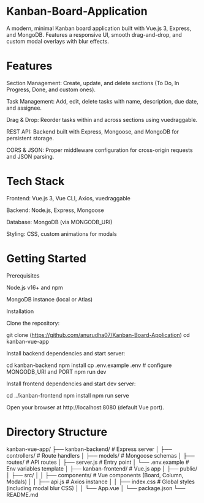 # Kanban-Board-Application
A modern, minimal Kanban board application built with Vue.js 3, Express, and MongoDB. Features a responsive UI, smooth drag-and-drop, and custom modal overlays with blur effects.

# Features

Section Management: Create, update, and delete sections (To Do, In Progress, Done, and custom ones).

Task Management: Add, edit, delete tasks with name, description, due date, and assignee.

Drag & Drop: Reorder tasks within and across sections using vuedraggable.

REST API: Backend built with Express, Mongoose, and MongoDB for persistent storage.

CORS & JSON: Proper middleware configuration for cross-origin requests and JSON parsing.

# Tech Stack

Frontend: Vue.js 3, Vue CLI, Axios, vuedraggable

Backend: Node.js, Express, Mongoose

Database: MongoDB (via MONGODB_URI)

Styling: CSS, custom animations for modals

# Getting Started

Prerequisites

Node.js v16+ and npm

MongoDB instance (local or Atlas)

Installation

Clone the repository:

git clone (https://github.com/anurudha07/Kanban-Board-Application)
cd kanban-vue-app

Install backend dependencies and start server:

cd kanban-backend
npm install
cp .env.example .env  # configure MONGODB_URI and PORT
npm run dev

Install frontend dependencies and start dev server:

cd ../kanban-frontend
npm install
npm run serve

Open your browser at http://localhost:8080 (default Vue port).

# Directory Structure

kanban-vue-app/
├── kanban-backend/        # Express server
│   ├── controllers/       # Route handlers
│   ├── models/            # Mongoose schemas
│   ├── routes/            # API routes
│   ├── server.js          # Entry point
│   └── .env.example       # Env variables template
│
├── kanban-frontend/       # Vue.js app
│   ├── public/
│   ├── src/
│   │   ├── components/    # Vue components (Board, Column, Modals)
│   │   ├── api.js         # Axios instance
│   │   ├── index.css      # Global styles (including modal blur CSS)
│   │   └── App.vue
│   └── package.json
└── README.md

